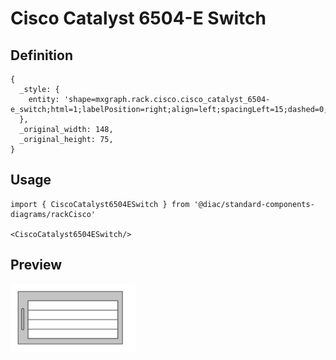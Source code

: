 # Cisco Catalyst 6504-E Switch

## Definition

```
{
  _style: { 
    entity: 'shape=mxgraph.rack.cisco.cisco_catalyst_6504-e_switch;html=1;labelPosition=right;align=left;spacingLeft=15;dashed=0;shadow=0;fillColor=#ffffff;',
  },
  _original_width: 148,
  _original_height: 75,
}
```

## Usage

```
import { CiscoCatalyst6504ESwitch } from '@diac/standard-components-diagrams/rackCisco'

<CiscoCatalyst6504ESwitch/>
```

## Preview

<img src="./cisco-catalyst-6504-e-switch.png" width="200"/>
